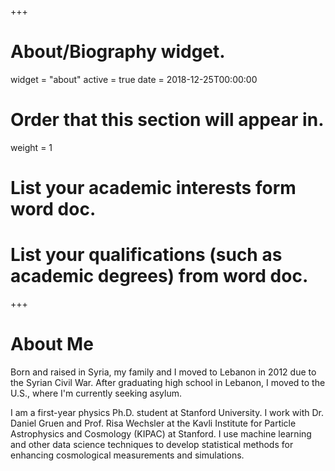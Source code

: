+++
# About/Biography widget.
widget = "about"
active = true
date = 2018-12-25T00:00:00

# Order that this section will appear in.
weight = 1

# List your academic interests form word doc.


# List your qualifications (such as academic degrees) from word doc.

 
+++

# About Me

Born and raised in Syria, my family and I moved to Lebanon in 2012 due to the Syrian Civil War. After graduating high school in Lebanon, I moved to the U.S., where I'm currently seeking asylum.

I am a first-year physics Ph.D. student at Stanford University. I work with Dr. Daniel Gruen and Prof. Risa Wechsler at the Kavli Institute for Particle Astrophysics and Cosmology (KIPAC) at Stanford. I use machine learning and other data science techniques to develop statistical methods for enhancing cosmological measurements and simulations.
